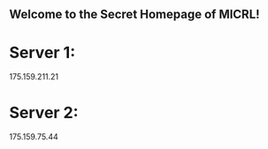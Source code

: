 ## Welcome to the Secret Homepage of MICRL!
# Server 1:
175.159.211.21
# Server 2:
175.159.75.44







